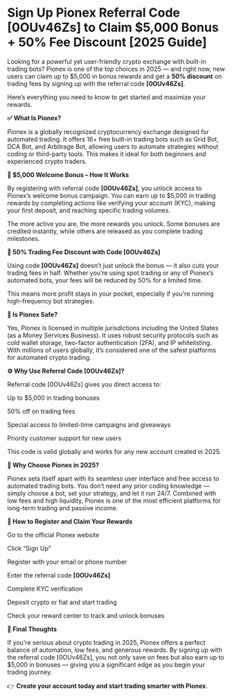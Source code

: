 # Sign Up Pionex Referral Code [0OUv46Zs] to Claim $5,000 Bonus + 50% Fee Discount [2025 Guide]

Looking for a powerful yet user-friendly crypto exchange with built-in trading bots? Pionex is one of the top choices in 2025 — and right now, new users can claim up to $5,000 in bonus rewards and get a **50% discount** on trading fees by signing up with the referral code **[0OUv46Zs]**.

Here’s everything you need to know to get started and maximize your rewards.

**✅ What Is Pionex?**

Pionex is a globally recognized cryptocurrency exchange designed for automated trading. It offers 16+ free built-in trading bots such as Grid Bot, DCA Bot, and Arbitrage Bot, allowing users to automate strategies without coding or third-party tools. This makes it ideal for both beginners and experienced crypto traders.

**🎁 $5,000 Welcome Bonus – How It Works**

By registering with referral code **[0OUv46Zs]**, you unlock access to Pionex’s welcome bonus campaign. You can earn up to $5,000 in trading rewards by completing actions like verifying your account (KYC), making your first deposit, and reaching specific trading volumes.

The more active you are, the more rewards you unlock. Some bonuses are credited instantly, while others are released as you complete trading milestones.

**💸 50% Trading Fee Discount with Code [0OUv46Zs]**

Using code **[0OUv46Zs]** doesn’t just unlock the bonus — it also cuts your trading fees in half. Whether you’re using spot trading or any of Pionex’s automated bots, your fees will be reduced by 50% for a limited time.

This means more profit stays in your pocket, especially if you're running high-frequency bot strategies.

**🔐 Is Pionex Safe?**

Yes, Pionex is licensed in multiple jurisdictions including the United States (as a Money Services Business). It uses robust security protocols such as cold wallet storage, two-factor authentication (2FA), and IP whitelisting. With millions of users globally, it’s considered one of the safest platforms for automated crypto trading.

**⚙️ Why Use Referral Code [0OUv46Zs]?**

Referral code [0OUv46Zs] gives you direct access to:

Up to $5,000 in trading bonuses

50% off on trading fees

Special access to limited-time campaigns and giveaways

Priority customer support for new users

This code is valid globally and works for any new account created in 2025.

**🚀 Why Choose Pionex in 2025?**

Pionex sets itself apart with its seamless user interface and free access to automated trading bots. You don’t need any prior coding knowledge — simply choose a bot, set your strategy, and let it run 24/7. Combined with low fees and high liquidity, Pionex is one of the most efficient platforms for long-term trading and passive income.

**📝 How to Register and Claim Your Rewards**

Go to the official Pionex website

Click “Sign Up”

Register with your email or phone number

Enter the referral code **[0OUv46Zs]**

Complete KYC verification

Deposit crypto or fiat and start trading

Check your reward center to track and unlock bonuses

**🎯 Final Thoughts**

If you're serious about crypto trading in 2025, Pionex offers a perfect balance of automation, low fees, and generous rewards. By signing up with the referral code [0OUv46Zs], you not only save on fees but also earn up to $5,000 in bonuses — giving you a significant edge as you begin your trading journey.

👉 **Create your account today and start trading smarter with Pionex**.

